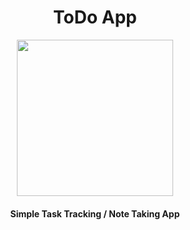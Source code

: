 <h1 align="center">
  ToDo App
</h1>

<p align="center">
  <img src="https://github.com/muratalarcin/gif/blob/master/todoapp.gif" width="250" height="auto">
</p>

<h4 align="center">
  Simple Task Tracking / Note Taking App
</h4>

